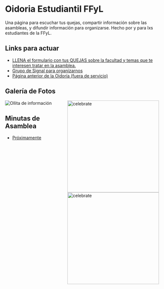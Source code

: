 
</head>
<body>
    <h1>Oidoria Estudiantil FFyL</h1>
    <p class="description">Una página para escuchar tus quejas, compartir información sobre las asambleas, y difundir información para organizarse. Hecho por y para lxs estudiantes de la FFyL.</p>
   <div class="links-section">
        <h2>Links para actuar</h2>
        <ul class="links-list">
            <li><a href="https://tally.so/r/wazRG2" class="link">LLENA el formulario con tus QUEJAS sobre la facultad y temas que te interesen tratar en la asamblea.</a></li>
            <li><a href="https://signal.group/#CjQKII3prB1tIsDFA7baK2A3cpI9dE2_t3M5kW7P7hRsr_fyEhArPcE4Kre9ESv2ILvnF855" class="link">Grupo de Signal para organizarnos</a></li>
            <li><a href="https://www.pageorama.com/?p=oidoriaestudiantil" class="link">Página anterior de la Oidoría (fuera de servicio)</a></li>
        </ul>
    </div>
     <div class="photo-gallery">
        <h2 class="section-title">Galería de Fotos</h2>
        <div class="photo-container">
            <img src=https://octodex.github.com/images/constructocat2.jpg alt=celebrate width=300 align=right>
       <img src=https://github.com/librooo17/skills-github-pages/blob/main/_posts/images/FFyL%20asamblea%201.jpeg alt=celebrate width=300 align=right>
            <img src="images/Ollita_informacion_1.jpeg" alt="Ollita de información" class="photo">
    </div>
     <!-- Assembly Minutes Section -->
    <div class="minutes-section">
        <h2 class="section-title">Minutas de Asamblea</h2>
        <ul class="minutes-list">
            <li><a href="#" class="minutes-link">Próximamente</a></li>
        </ul>
    </div>
</body>
</html>

